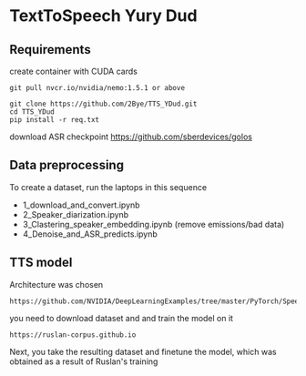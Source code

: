 # TextToSpeech Yury Dud

## Requirements
create container with CUDA cards
```
git pull nvcr.io/nvidia/nemo:1.5.1 or above
```
```
git clone https://github.com/2Bye/TTS_YDud.git
cd TTS_YDud
pip install -r req.txt
```

download ASR checkpoint https://github.com/sberdevices/golos

## Data preprocessing

To create a dataset, run the laptops in this sequence

* 1_download_and_convert.ipynb
* 2_Speaker_diarization.ipynb
* 3_Clastering_speaker_embedding.ipynb (remove emissions/bad data)
* 4_Denoise_and_ASR_predicts.ipynb

## TTS model

Architecture was chosen
```
https://github.com/NVIDIA/DeepLearningExamples/tree/master/PyTorch/SpeechSynthesis/FastPitch
```
you need to download dataset and and train the model on it
```
https://ruslan-corpus.github.io
```
Next, you take the resulting dataset and finetune the model, which was obtained as a result of Ruslan's training
